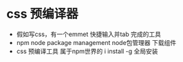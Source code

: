 # css 预编译器

- 假如写css，有一个emmet 快捷输入并tab 完成的工具
- npm 
    node package management   node包管理器
    下载组件
-  css 预编译工具  属于npm世界的
    i  install
    -g  全局安装